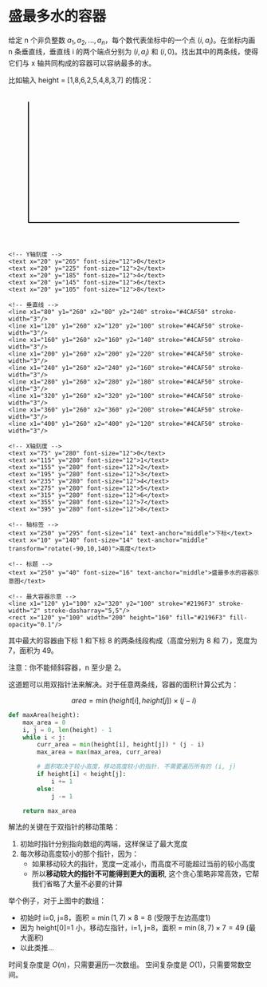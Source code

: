 # 盛最多水的容器

给定 n 个非负整数 $a_1, a_2, ..., a_n$，每个数代表坐标中的一个点 $(i, a_i)$。在坐标内画 n 条垂直线，垂直线 i 的两个端点分别为 $(i, a_i)$ 和 $(i, 0)$。找出其中的两条线，使得它们与 x 轴共同构成的容器可以容纳最多的水。

比如输入 height = [1,8,6,2,5,4,8,3,7] 的情况：

<svg xmlns="http://www.w3.org/2000/svg" viewBox="0 0 500 300">
    <!-- 坐标轴 -->
    <line x1="40" y1="260" x2="460" y2="260" stroke="black" stroke-width="2"/>
    <line x1="40" y1="20" x2="40" y2="260" stroke="black" stroke-width="2"/>
    
    <!-- Y轴刻度 -->
    <text x="20" y="265" font-size="12">0</text>
    <text x="20" y="225" font-size="12">2</text>
    <text x="20" y="185" font-size="12">4</text>
    <text x="20" y="145" font-size="12">6</text>
    <text x="20" y="105" font-size="12">8</text>
    
    <!-- 垂直线 -->
    <line x1="80" y1="260" x2="80" y2="240" stroke="#4CAF50" stroke-width="3"/>
    <line x1="120" y1="260" x2="120" y2="100" stroke="#4CAF50" stroke-width="3"/>
    <line x1="160" y1="260" x2="160" y2="140" stroke="#4CAF50" stroke-width="3"/>
    <line x1="200" y1="260" x2="200" y2="220" stroke="#4CAF50" stroke-width="3"/>
    <line x1="240" y1="260" x2="240" y2="160" stroke="#4CAF50" stroke-width="3"/>
    <line x1="280" y1="260" x2="280" y2="180" stroke="#4CAF50" stroke-width="3"/>
    <line x1="320" y1="260" x2="320" y2="100" stroke="#4CAF50" stroke-width="3"/>
    <line x1="360" y1="260" x2="360" y2="200" stroke="#4CAF50" stroke-width="3"/>
    <line x1="400" y1="260" x2="400" y2="120" stroke="#4CAF50" stroke-width="3"/>
    
    <!-- X轴刻度 -->
    <text x="75" y="280" font-size="12">0</text>
    <text x="115" y="280" font-size="12">1</text>
    <text x="155" y="280" font-size="12">2</text>
    <text x="195" y="280" font-size="12">3</text>
    <text x="235" y="280" font-size="12">4</text>
    <text x="275" y="280" font-size="12">5</text>
    <text x="315" y="280" font-size="12">6</text>
    <text x="355" y="280" font-size="12">7</text>
    <text x="395" y="280" font-size="12">8</text>
    
    <!-- 轴标签 -->
    <text x="250" y="295" font-size="14" text-anchor="middle">下标</text>
    <text x="10" y="140" font-size="14" text-anchor="middle" transform="rotate(-90,10,140)">高度</text>
    
    <!-- 标题 -->
    <text x="250" y="40" font-size="16" text-anchor="middle">盛最多水的容器示意图</text>
    
    <!-- 最大容器示意 -->
    <line x1="120" y1="100" x2="320" y2="100" stroke="#2196F3" stroke-width="2" stroke-dasharray="5,5"/>
    <rect x="120" y="100" width="200" height="160" fill="#2196F3" fill-opacity="0.1"/>
</svg>

其中最大的容器由下标 1 和下标 8 的两条线段构成（高度分别为 8 和 7），宽度为 7，面积为 49。

注意：你不能倾斜容器，n 至少是 2。

这道题可以用双指针法来解决。对于任意两条线，容器的面积计算公式为：

$$area = \min(height[i], height[j]) \times (j - i)$$

```python
def maxArea(height):
    max_area = 0
    i, j = 0, len(height) - 1
    while i < j:
        curr_area = min(height[i], height[j]) * (j - i)
        max_area = max(max_area, curr_area)

        # 面积取决于较小高度，移动高度较小的指针. 不需要遍历所有的 (i, j) 
        if height[i] < height[j]:
            i += 1
        else:
            j -= 1

    return max_area
```

解法的关键在于双指针的移动策略：
1. 初始时指针分别指向数组的两端，这样保证了最大宽度
2. 每次移动高度较小的那个指针，因为：
   - 如果移动较大的指针，宽度一定减小，而高度不可能超过当前的较小高度
   - 所以**移动较大的指针不可能得到更大的面积**, 这个贪心策略非常高效，它帮我们省略了大量不必要的计算

举个例子，对于上图中的数组：
- 初始时 i=0, j=8，面积 = $\min(1,7) \times 8 = 8$ (受限于左边高度1)
- 因为 height[0]=1 小，移动左指针，i=1, j=8，面积 = $\min(8,7) \times 7 = 49$ (最大面积)
- 以此类推...

时间复杂度是 $O(n)$，只需要遍历一次数组。
空间复杂度是 $O(1)$，只需要常数空间。